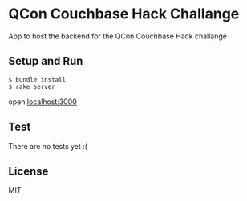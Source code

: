# QCon Couchbase Hack Challange

App to host the backend for the QCon Couchbase Hack challange

## Setup and Run

    $ bundle install
    $ rake server

open [localhost:3000](http://localhost:3000)

## Test

There are no tests yet :(

## License
MIT

